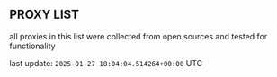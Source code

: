 ## PROXY LIST

all proxies in this list were collected from open sources and tested for functionality

last update: `2025-01-27 18:04:04.514264+00:00` UTC